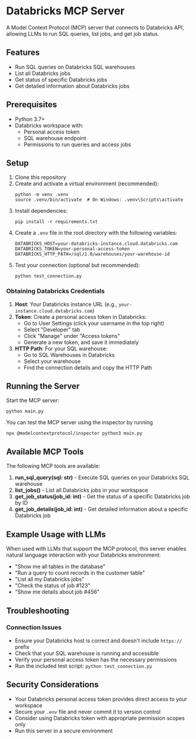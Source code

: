# Databricks MCP Server

A Model Context Protocol (MCP) server that connects to Databricks API, allowing LLMs to run SQL queries, list jobs, and get job status.

## Features

- Run SQL queries on Databricks SQL warehouses
- List all Databricks jobs 
- Get status of specific Databricks jobs
- Get detailed information about Databricks jobs

## Prerequisites

- Python 3.7+
- Databricks workspace with:
  - Personal access token
  - SQL warehouse endpoint
  - Permissions to run queries and access jobs

## Setup

1. Clone this repository
2. Create and activate a virtual environment (recommended):
   ```
   python -m venv .venv
   source .venv/bin/activate  # On Windows: .venv\Scripts\activate
   ```
3. Install dependencies:
   ```
   pip install -r requirements.txt
   ```
4. Create a `.env` file in the root directory with the following variables:
   ```
   DATABRICKS_HOST=your-databricks-instance.cloud.databricks.com
   DATABRICKS_TOKEN=your-personal-access-token
   DATABRICKS_HTTP_PATH=/sql/1.0/warehouses/your-warehouse-id
   ```
5. Test your connection (optional but recommended):
   ```
   python test_connection.py
   ```

### Obtaining Databricks Credentials

1. **Host**: Your Databricks instance URL (e.g., `your-instance.cloud.databricks.com`)
2. **Token**: Create a personal access token in Databricks:
   - Go to User Settings (click your username in the top right)
   - Select "Developer" tab
   - Click "Manage" under "Access tokens"
   - Generate a new token, and save it immediately
3. **HTTP Path**: For your SQL warehouse:
   - Go to SQL Warehouses in Databricks
   - Select your warehouse
   - Find the connection details and copy the HTTP Path

## Running the Server

Start the MCP server:
```
python main.py
```

You can test the MCP server using the inspector by running 

```
npx @modelcontextprotocol/inspector python3 main.py
```

## Available MCP Tools

The following MCP tools are available:

1. **run_sql_query(sql: str)** - Execute SQL queries on your Databricks SQL warehouse
2. **list_jobs()** - List all Databricks jobs in your workspace
3. **get_job_status(job_id: int)** - Get the status of a specific Databricks job by ID
4. **get_job_details(job_id: int)** - Get detailed information about a specific Databricks job

## Example Usage with LLMs

When used with LLMs that support the MCP protocol, this server enables natural language interaction with your Databricks environment:

- "Show me all tables in the database"
- "Run a query to count records in the customer table"
- "List all my Databricks jobs"
- "Check the status of job #123"
- "Show me details about job #456"

## Troubleshooting

### Connection Issues

- Ensure your Databricks host is correct and doesn't include `https://` prefix
- Check that your SQL warehouse is running and accessible
- Verify your personal access token has the necessary permissions
- Run the included test script: `python test_connection.py`

## Security Considerations

- Your Databricks personal access token provides direct access to your workspace
- Secure your `.env` file and never commit it to version control
- Consider using Databricks token with appropriate permission scopes only
- Run this server in a secure environment
